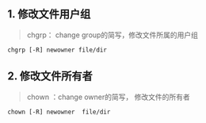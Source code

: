 ## 1. 修改文件用户组

> chgrp： change group的简写，修改文件所属的用户组

```
chgrp [-R] newowner file/dir
```

## 2. 修改文件所有者

> chown ：change owner的简写， 修改文件的所有者

```
chown [-R] newowner  file/dir
```
